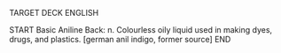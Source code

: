 TARGET DECK
ENGLISH

START
Basic
Aniline
Back: n. Colourless oily liquid used in making dyes, drugs, and plastics. [german anil indigo, former source]
END
